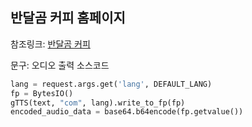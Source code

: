 ## 반달곰 커피 홈페이지

참조링크: [반달곰 커피](https://반달곰커피)

문구: 오디오 출력 소스코드

```python
lang = request.args.get('lang', DEFAULT_LANG)
fp = BytesIO()
gTTS(text, "com", lang).write_to_fp(fp)
encoded_audio_data = base64.b64encode(fp.getvalue())
